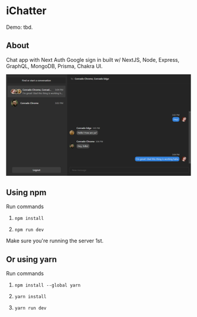 # iChatter

Demo: tbd.

## About

Chat app with Next Auth Google sign in built w/ NextJS, Node, Express, GraphQL, MongoDB, Prisma, Chakra UI.

![preview](./preview.png)

## Using npm

Run commands

1. `npm install`

2. `npm run dev`

Make sure you're running the server 1st.

## Or using yarn

Run commands

1. `npm install --global yarn`

2. `yarn install`

3. `yarn run dev`